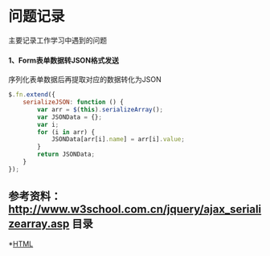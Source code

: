 问题记录
====
主要记录工作学习中遇到的问题<br>
#### 1、Form表单数据转JSON格式发送
序列化表单数据后再提取对应的数据转化为JSON
```javascript
$.fn.extend({
    serializeJSON: function () {
        var arr = $(this).serializeArray();
        var JSONData = {};
        var i;
        for (i in arr) {
            JSONData[arr[i].name] = arr[i].value;
        }
        return JSONData;
    }
});
```
参考资料：<br>
http://www.w3school.com.cn/jquery/ajax_serializearray.asp
目录
----
*[HTML](https://github.com/mevv/note/HTML/html.md)
